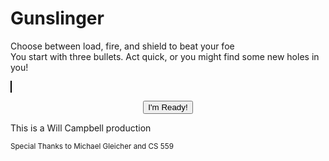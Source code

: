 
<html>

<style>
canvas {
    border: 1px solid black;
    background-color: white;
}
</style>

<body id="body">
<h1>Gunslinger<br></h1>
<script src="ready.js"></script>
<p>
    Choose between load, fire, and shield to beat your foe <br> 
    You start with three bullets. Act quick, or you might find some new holes in you!
</p>
<p><canvas id="myCanvas" width="600px" height="300px"></canvas></p>

<div style="text-align: center;">
    <input value= "I'm Ready!" type="button" id="butt"></input>
</div>
<script src="game.js"></script>
</body>

<footer>
<p>This is a Will Campbell production</p>
<p><sub>Special Thanks to Michael Gleicher and CS 559</sub></p>
</footer>

</html>
